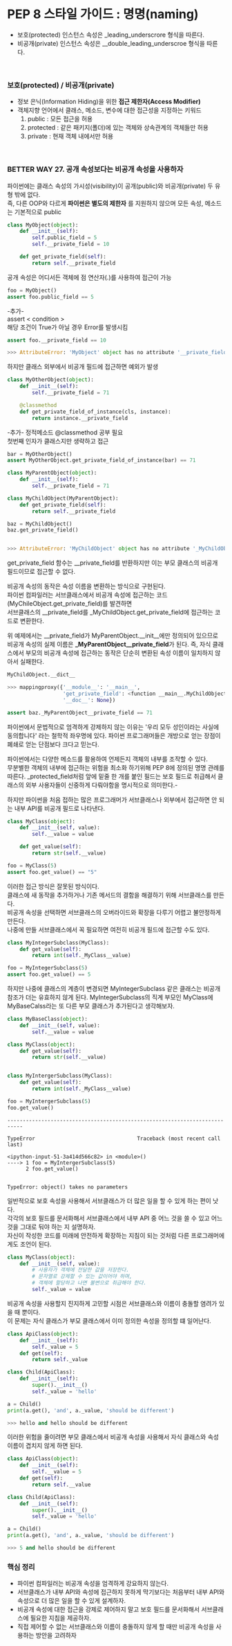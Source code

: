 # PEP 8 스타일 가이드 : 명명(naming)
- 보호(protected) 인스턴스 속성은 _leading_underscrore 형식을 따른다.
- 비공개(private) 인스턴스 속성은 __double_leading_underscroe 형식을 따른다.

<br/> 
 
### 보호(protected) / 비공개(private)

- 정보 은닉(Information Hiding)을 위한 **접근 제한자(Access Modifier)**  
- 객체지향 언어에서 클래스, 메소드, 변수에 대한 접근성을 지정하는 키워드
  1. public : 모든 접근을 허용
  2. protected : 같은 패키지(폴더)에 있는 객체와 상속관계의 객체들만 허용
  3. private : 현재 객체 내에서만 허용

<br/>

### BETTER WAY 27. 공개 속성보다는 비공개 속성을 사용하자
파이썬에는 클래스 속성의 가시성(visibility)이 공개(public)와 비공개(private) 두 유형 밖에 없다.  
즉, 다른 OOP와 다르게 **파이썬은 별도의 제한자** 를 지원하지 않으며 모든 속성, 메소드는 기본적으로 public


```python
class MyObject(object):
    def __init__(self):
        self.public_field = 5
        self.__private_field = 10

    def get_private_field(self):
        return self.__private_field
```

공개 속성은 어디서든 객체에 점 연산자(.)를 사용하여 접근이 가능


```python
foo = MyObject()
assert foo.public_field == 5
```

-추가-  
assert < condition >  
해당 조건이 True가 아닐 경우 Error를 발생시킴


```python
assert foo.__private_field == 10

>>> AttributeError: 'MyObject' object has no attribute '__private_field'
```

하지만 클래스 외부에서 비공개 필드에 접근하면 예외가 발생


```python
class MyOtherObject(object):
    def __init__(self):
        self.__private_field = 71

    @classmethod
    def get_private_field_of_instance(cls, instance):
        return instance.__private_field
```

-추가-
정적메소드 @classmethod 공부 필요  
첫번째 인자가 클래스지만 생략하고 접근


```python
bar = MyOtherObject()
assert MyOtherObject.get_private_field_of_instance(bar) == 71
```


```python
class MyParentObject(object):
    def __init__(self):
        self.__private_field = 71

class MyChildObject(MyParentObject):
    def get_private_field(self):
        return self.__private_field

baz = MyChildObject()
baz.get_private_field()


>>> AttributeError: 'MyChildObject' object has no attribute '_MyChildObject__private_field'
```

get_private_field 함수는 __private_field를 반환하지만 이는 부모 클래스의 비공개 필드이므로 접근할 수 없다.

비공개 속성의 동작은 속성 이름을 변환하는 방식으로 구현된다.  
파이썬 컴파일러는 서브클래스에서 비공개 속성에 접근하는 코드(MyChileObject.get_private_field)를 발견하면   
서브클래스의 __private_field를 _MyChildObject.get_private_field에 접근하는 코드로 변환한다.  


위 예제에서는 \__private_field가 MyParentObject.\__init__에만 정의되어 있으므로   
비공개 속성의 실제 이름은 **_MyParentObject__private_field**가 된다.
즉, 자식 클래스에서 부모의 비공개 속성에 접근하는 동작은 단순히 변환된 속성 이름이 일치하지 않아서 실패한다.


```python
MyChildObject.__dict__

>>> mappingproxy({'__module__': '__main__',
                  'get_private_field': <function __main__.MyChildObject.get_private_field(self)>,
                  '__doc__': None})

assert baz._MyParentObject__private_field == 71
```

파이썬에서 문법적으로 엄격하게 강제하지 않는 이유는 '우리 모두 성인이라는 사실에 동의합니다' 라는 철학적 좌우명에 있다. 파이썬 프로그래머들은 개방으로 얻는 장점이 폐쇄로 얻는 단점보다 크다고 믿는다.

파이썬에서는 다양한 메소드를 활용하여 언제든지 객체의 내부를 조작할 수 있다.   
무분별한 객체의 내부에 접근하는 위험을 최소화 하기위해 PEP 8에 정의된 명명 관례를 따른다.
_protected_field처럼 앞에 밑줄 한 개를 붙인 필드는 보호 필드로 취급해서 클래스의 외부 사용자들이 신중하게 다뤄야함을 명시적으로 의미한다.-



하지만 파이썬을 처음 접하는 많은 프로그래머가 서브클래스나 외부에서 접근하면 안 되는 내부 API를 비공개 필드로 나타낸다.


```python
class MyClass(object):
    def __init__(self, value):
        self.__value = value

    def get_value(self):
        return str(self.__value)

foo = MyClass(5)
assert foo.get_value() == "5"
```

이러한 접근 방식은 잘못된 방식이다.  
클래스에 새 동작을 추가하거나 기존 메서드의 결함을 해결하기 위해 서브클래스를 만든다.  
비공개 속성을 선택하면 서브클래스의 오버라이드와 확장을 다루기 어렵고 불안정하게 만든다.  
나중에 만들 서브클래스에서 꼭 필요하면 여전히 비공개 필드에 접근할 수도 있다.


```python
class MyIntegerSubclass(MyClass):
    def get_value(self):
        return int(self._MyClass__value)

foo = MyIntegerSubclass(5)
assert foo.get_value() == 5
```

하지만 나중에 클래스의 계층이 변경되면 MyIntegerSubclass 같은 클래스는 비공개 참조가 더는 유효하지 않게 된다.
MyIntegerSubclass의 직계 부모인  MyClass에 MyBaseCalss라는 또 다른 부모 클래스가 추가된다고 생각해보자.


```python
class MyBaseClass(object):
    def __init__(self, value):
        self.__value = value

class MyClass(object):        
    def get_value(self):
        return str(self.__value)


class MyIntergerSubclass(MyClass):
    def get_value(self):
        return int(self._MyClass__value)
```


```python
foo = MyIntergerSubclass(5)
foo.get_value()
```


    ---------------------------------------------------------------------------

    TypeError                                 Traceback (most recent call last)

    <ipython-input-51-3a414d566c82> in <module>()
    ----> 1 foo = MyIntergerSubclass(5)
          2 foo.get_value()


    TypeError: object() takes no parameters


일반적으로 보호 속성을 사용해서 서브클래스가 더 많은 일을 할 수 있게 하는 편이 낫다.  
각각의 보호 필드를 문서화해서 서브클래스에서 내부 API 중 어느 것을 쓸 수 있고 어느 것을 그대로 둬야 하는 지 설명하자.  
자신이 작성한 코드를 미래에 안전하게 확장하는 지침이 되는 것처럼 다른 프로그래머에게도 조언이 된다.


```python
class MyClass(object):
    def __init__(self, value):
        # 사용자가 객체에 전달한 값을 저장한다.
        # 문자열로 강제할 수 있는 값이어야 하며,
        # 객체에 할당하고 나면 불변으로 취급해야 한다.
        self._value = value
```

비공개 속성을 사용할지 진지하게 고민할 시점은 서브클래스와 이름이 충돌할 염려가 있을 때 뿐이다.  
이 문제는 자식 클래스가 부모 클래스에서 이미 정의한 속성을 정의할 떄 일어난다.


```python
class ApiClass(object):
    def __init__(self):
        self._value = 5
    def get(self):
        return self._value

class Child(ApiClass):
    def __init__(self):
        super().__init__()
        self._value = 'hello'
```


```python
a = Child()
print(a.get(), 'and', a._value, 'should be different')    

>>> hello and hello should be different
```

이러한 위험을 줄이려면 부모 클래스에서 비공개 속성을 사용해서 자식 클래스와 속성 이름이 겹치지 않게 하면 된다.


```python
class ApiClass(object):
    def __init__(self):
        self.__value = 5
    def get(self):
        return self.__value

class Child(ApiClass):
    def __init__(self):
        super().__init__()
        self._value = 'hello'
```


```python
a = Child()
print(a.get(), 'and', a._value, 'should be different')  

>>> 5 and hello should be different
```


### 핵심 정리  
- 파이썬 컴파일러는 비공개 속성을 엄격하게 강요하지 않는다.
- 서브클래스가 내부 API와 속성에 접근하지 못하게 막기보다는 처음부터 내부 API와 속성으로 더 많은 일을 할 수 있게 설계하자.
- 비공개 속성에 대한 접근을 강제로 제어하지 말고 보호 필드를 문서화해서 서브클래스에 필요한 지침을 제공하자.
- 직접 제어할 수 없는 서브클래스와 이름이 충돌하지 않게 할 때만 비공개 속성을 사용하는 방안을 고려하자
